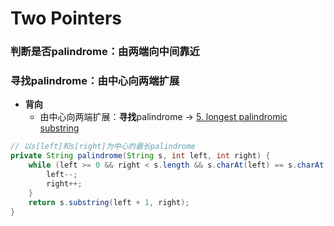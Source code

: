 # Two Pointers

### 判断是否palindrome：由两端向中间靠近

### 寻找palindrome：由中心向两端扩展

* **背向**
  * 由中心向两端扩展：**寻找**palindrome -> [5. longest palindromic substring](5.-longest-palindromic-substring-medium.md)

```java
// 以s[left]和s[right]为中心的最长palindrome
private String palindrome(String s, int left, int right) {
    while (left >= 0 && right < s.length && s.charAt(left) == s.charAt(right) {
        left--;
        right++;
    }
    return s.substring(left + 1, right);
}
```
